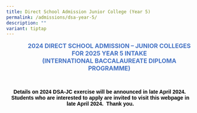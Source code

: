 ```yaml
---
title: Direct School Admission Junior College (Year 5)
permalink: /admissions/dsa-year-5/
description: ""
variant: tiptap
---
```

<p align="center" style="margin-left: 36.0pt; text-align: center;" class="x_MsoNormal"><strong><span style="font-size: 12.0pt; color: #4472c4;">2024 DIRECT SCHOOL ADMISSION – JUNIOR COLLEGES</span></strong><br>
<strong><span style="font-size: 12.0pt; color: #4472c4;">FOR 2025 YEAR 5 INTAKE</span></strong><br>
<strong><span style="font-size: 12.0pt; color: #4472c4;">(INTERNATIONAL BACCALAUREATE DIPLOMA PROGRAMME)</span></strong></p>
<p aria-hidden="true" class="x_MsoNormal">&nbsp;</p>

<p align="center" style="text-align: center;" class="x_MsoNormal"><strong><span style="font-family: 'Aptos',sans-serif; color: black;">Details on 2024 DSA-JC exercise will be announced in late April 2024.&nbsp; Students who are interested to apply are invited to visit this webpage in late April 2024.&nbsp; Thank you.</span></strong></p>